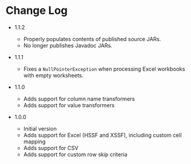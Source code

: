 # Change Log

*   1.1.2
    *   Properly populates contents of published source JARs.
    *   No longer publishes Javadoc JARs.

*   1.1.1
    *   Fixes a `NullPointerException` when processing Excel workbooks with empty worksheets.

*   1.1.0
    *   Adds support for column name transformers
    *   Adds support for value transformers

*   1.0.0
    *   Initial version
    *   Adds support for Excel (HSSF and XSSF), including custom cell mapping
    *   Adds support for CSV
    *   Adds support for custom row skip criteria
